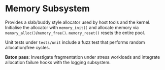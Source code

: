 # Memory Subsystem

Provides a slab/buddy style allocator used by host tools and the kernel.
Initialise the allocator with `memory_init()` and allocate memory via
`memory_alloc()`/`memory_free()`. `memory_reset()` resets the entire pool.

Unit tests under `tests/unit` include a fuzz test that performs random
allocation/free cycles.

**Baton pass**: Investigate fragmentation under stress workloads and
integrate allocation failure hooks with the logging subsystem.
